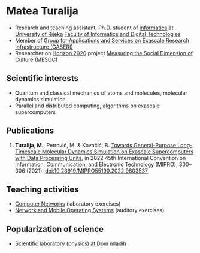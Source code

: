 # Matea Turalija

- Research and teaching assistant, Ph.D. student of [informatics](https://www.inf.uniri.hr/en/study-programmes/university-postgraduate-doctoral-study-informatics) at [University of Rijeka](https://uniri.hr/en/) [Faculty of Informatics and Digital Technologies](https://www.inf.uniri.hr/en/)
- Member of [Group for Applications and Services on Exascale Research Infrastructure (GASERI)](https://group.miletic.net/en/)
- Researcher on [Horizon 2020](https://cordis.europa.eu/project/id/870935) project [Measuring the Social Dimension of Culture (MESOC)](https://mesoc-project.eu/)

## Scientific interests

- Quantum and classical mechanics of atoms and molecules, molecular dynamics simulation
- Parallel and distributed computing, algorithms on exascale supercomputers

## Publications

1. **Turalija, M.**, Petrović, M. & Kovačić, B. [Towards General-Purpose Long-Timescale Molecular Dynamics Simulation on Exascale Supercomputers with Data Processing Units.](https://ieeexplore.ieee.org/document/9803537) in 2022 45th International Convention on Information, Communication, and Electronic Technology (MIPRO), 300–306 (2021). [doi:10.23919/MIPRO55190.2022.9803537](https://doi.org/10.23919/MIPRO55190.2022.9803537)

## Teaching activities

- [Computer Networks](https://group.miletic.net/hr/nastava/kolegiji/RM/) (laboratory exercises)
- [Network and Mobile Operating Systems](https://group.miletic.net/hr/nastava/kolegiji/MMOS/) (auditory exercises)

## Popularization of science

- [Scientific laboratory (physics)](https://dom-mladih.hr/aktivnosti/) at [Dom mladih](https://dom-mladih.hr/)
